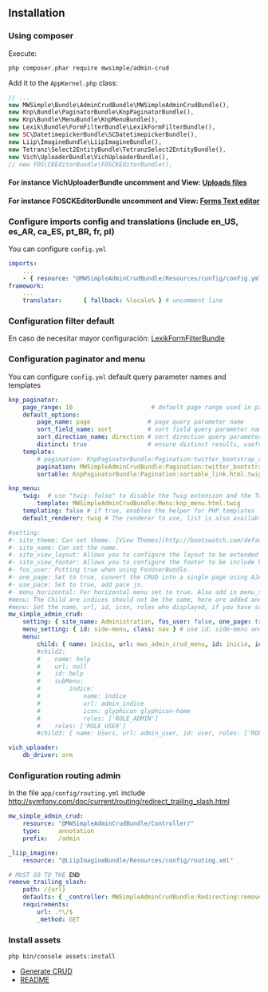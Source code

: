 ## Installation

### Using composer
Execute:
```cli
php composer.phar require mwsimple/admin-crud
```

Add it to the `AppKernel.php` class:

```php
// ...
new MWSimple\Bundle\AdminCrudBundle\MWSimpleAdminCrudBundle(),
new Knp\Bundle\PaginatorBundle\KnpPaginatorBundle(),
new Knp\Bundle\MenuBundle\KnpMenuBundle(),
new Lexik\Bundle\FormFilterBundle\LexikFormFilterBundle(),
new SC\DatetimepickerBundle\SCDatetimepickerBundle(),
new Liip\ImagineBundle\LiipImagineBundle(),
new Tetranz\Select2EntityBundle\TetranzSelect2EntityBundle(),
new Vich\UploaderBundle\VichUploaderBundle(),
// new FOS\CKEditorBundle\FOSCKEditorBundle(),
```

#### For instance VichUploaderBundle uncomment and View: [Uploads files](subirarchivos_en.md)
#### For instance FOSCKEditorBundle uncomment and View: [Forms Text editor](forms_en.md)

### Configure imports config and translations (include en_US, es_AR, ca_ES, pt_BR, fr, pl)

You can configure `config.yml`

```yaml
imports:
    ...
    - { resource: "@MWSimpleAdminCrudBundle/Resources/config/config.yml" }
framework:
    ...
    translator:      { fallback: %locale% } # uncomment line
```

### Configuration filter default

En caso de necesitar mayor configuración: [LexikFormFilterBundle](https://github.com/lexik/LexikFormFilterBundle/blob/v5.0.1/Resources/doc/configuration.md)

### Configuration paginator and menu

You can configure `config.yml` default query parameter names and templates

```yaml
knp_paginator:
    page_range: 10                      # default page range used in pagination control
    default_options:
        page_name: page                # page query parameter name
        sort_field_name: sort          # sort field query parameter name
        sort_direction_name: direction # sort direction query parameter name
        distinct: true                 # ensure distinct results, useful when ORM queries are using GROUP BY statements
    template:
        # pagination: KnpPaginatorBundle:Pagination:twitter_bootstrap_v3_pagination.html.twig # bootstrap 3 sliding pagination controls template
        pagination: MWSimpleAdminCrudBundle:Pagination:twitter_bootstrap_v3_pagination.html.twig # bootstrap 3 sliding pagination controls template
        sortable: KnpPaginatorBundle:Pagination:sortable_link.html.twig # sort link template

knp_menu:
    twig:  # use "twig: false" to disable the Twig extension and the TwigRenderer
        template: MWSimpleAdminCrudBundle:Menu:knp_menu.html.twig
    templating: false # if true, enables the helper for PHP templates
    default_renderer: twig # The renderer to use, list is also available by default

#setting:
#- site_theme: Can set theme. [View Themes](http://bootswatch.com/default/)
#- site_name: Can set the name.
#- site_view_layout: Allows you to configure the layout to be extended by the CRUD.
#- site_view_footer: Allows you to configure the footer to be include by the CRUD.
#- fos_user: Putting true when using FosUserBundle.
#- one_page: Set to true, convert the CRUD into a single page using AJAX.
#- use_pace: Set to true, add pace js.
#- menu_horizontal: For horizontal menu set to true. Also add in menu_setting.class: nav navbar-nav
#menu: The Child are indices should not be the same, here are added and set the menu item.
#menu: Set the name, url, id, icon, roles who displayed, if you have submenu can be added.
mw_simple_admin_crud:
    setting: { site_name: Administration, fos_user: false, one_page: true, use_pace: true } # Default:: site_theme: bootstrap, site_name: AdminCrud, site_view_layout: 'MWSimpleAdminCrudBundle::layout.html.twig', site_view_footer: '::footer.html.twig', fos_user: false, one_page: false, use_pace: false, menu_horizontal: false
    menu_setting: { id: side-menu, class: nav } # use id: side-menu and class; nav. If is horizontal use class: nav navbar-nav
    menu:
        child: { name: inicio, url: mws_admin_crud_menu, id: inicio, icon: glyphicon glyphicon-home }
        #child2:  
        #    name: help
        #    url: null
        #    id: help
        #    subMenu:
        #        indice:
        #            name: indice
        #            url: admin_indice
        #            icon: glyphicon glyphicon-home
        #            roles: ['ROLE_ADMIN']
        #    roles: ['ROLE_USER']
        #child3: { name: Users, url: admin_user, id: user, roles: ['ROLE_SUPER_ADMIN'], icon: glyphicon glyphicon-user }

vich_uploader:
    db_driver: orm
```

### Configuration routing admin

In the file `app/config/routing.yml`
include http://symfony.com/doc/current/routing/redirect_trailing_slash.html

```yaml
mw_simple_admin_crud:
    resource: "@MWSimpleAdminCrudBundle/Controller/"
    type:     annotation
    prefix:   /admin

_liip_imagine:
    resource: "@LiipImagineBundle/Resources/config/routing.xml"

# MUST GO TO THE END
remove_trailing_slash:
    path: /{url}
    defaults: { _controller: MWSimpleAdminCrudBundle:Redirecting:removeTrailingSlash }
    requirements:
        url: .*\/$
        _method: GET
```

### Install assets
```cli
php bin/console assets:install
```

* [Generate CRUD](generacion_en.md)
* [README](README_EN.md)
